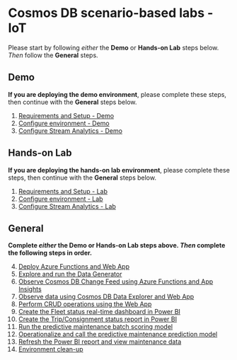 # Cosmos DB scenario-based labs - IoT

Please start by following _either_ the **Demo** or **Hands-on Lab** steps below. _Then_ follow the **General** steps.

## Demo

**If you are deploying the demo environment**, please complete these steps, then continue with the **General** steps below.

1. [Requirements and Setup - Demo](./01.setup-demo.md)
2. [Configure environment - Demo](./02.configure-environment-demo.md)
3. [Configure Stream Analytics - Demo](./03.configure-stream-analytics-demo.md)

## Hands-on Lab

**If you are deploying the hands-on lab environment**, please complete these steps, then continue with the **General** steps below.

1. [Requirements and Setup - Lab](./01.setup-lab.md)
2. [Configure environment - Lab](./02.configure-environment-lab.md)
3. [Configure Stream Analytics - Lab](./03.configure-stream-analytics-lab.md)

## General

**Complete _either_ the Demo or Hands-on Lab steps above. _Then_ complete the following steps in order.**

4. [Deploy Azure Functions and Web App](./04.deploy-functions-and-webapp.md)
5. [Explore and run the Data Generator](./05.data-generator.md)
6. [Observe Cosmos DB Change Feed using Azure Functions and App Insights](./06.change-feed.md)
7. [Observe data using Cosmos DB Data Explorer and Web App](./07.observe-data.md)
8. [Perform CRUD operations using the Web App](./08.web-app.md)
9. [Create the Fleet status real-time dashboard in Power BI](./09.rt-dashboard.md)
10. [Create the Trip/Consignment status report in Power BI](./10.report.md)
11. [Run the predictive maintenance batch scoring model](./11.batch-model.md)
12. [Operationalize and call the predictive maintenance prediction model](./12.operationalize-model.md)
13. [Refresh the Power BI report and view maintenance data](./13.report-maintenance.md)
14. [Environment clean-up](./14.cleanup.md)
